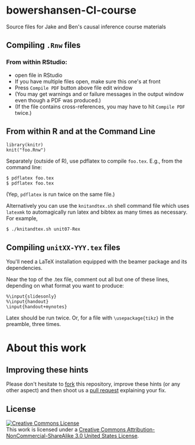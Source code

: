 # bowershansen-CI-course

Source files for Jake and Ben's causal inference course materials

## Compiling `.Rnw` files

### From within RStudio:

- open file in RStudio
- If you have multiple files open, make sure this one's at front
- Press `Compile PDF` button above file edit window
- (You may get warnings and or failure messages in the output window even though a PDF was produced.)
- (If the file contains cross-references, you may have to hit `Compile PDF` twice.)


## From within R and at the Command Line

```
library(knitr)
knit("foo.Rnw")
```

Separately (outside of R), use pdflatex to compile `foo.tex`.  E.g., from the command line:
```
$ pdflatex foo.tex
$ pdflatex foo.tex
```

(Yep, `pdflatex` is run twice on the same file.)

Alternatively you can use the ```knitandtex.sh``` shell command file which
uses ```latexmk``` to automagically run latex and bibtex as many times as
necessary. For example,

```
$ ./knitandtex.sh unit07-Rex
```

## Compiling `unitXX-YYY.tex` files

You'll need a LaTeX installation equipped with the beamer package and its dependencies.

Near the top of the .tex file, comment out all but one of these lines, depending on what format you want to produce:
```
%\input{slidesonly}
%\input{handout}
\input{handout+mynotes}

```

Latex should be run twice.  Or, for a file with `\usepackage{tikz}` in
the preamble, three times.

# About this work

## Improving these hints

Please don't hesitate to [fork](https://help.github.com/articles/fork-a-repo/) this repository, improve these hints (or any other aspect) and then shoot us a [pull request](https://help.github.com/articles/using-pull-requests/) explaining your fix.

## License

<a rel="license" href="http://creativecommons.org/licenses/by-nc-sa/3.0/us/"><img alt="Creative Commons License" style="border-width:0" src="https://i.creativecommons.org/l/by-nc-sa/3.0/us/88x31.png" /></a><br />This work is licensed under a <a rel="license" href="http://creativecommons.org/licenses/by-nc-sa/3.0/us/">Creative Commons Attribution-NonCommercial-ShareAlike 3.0 United States License</a>.
